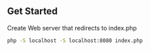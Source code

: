 ## Get Started

Create Web server that redirects to index.php

```bash
php -S localhost -S localhost:8080 index.php
```